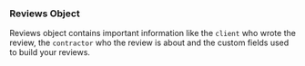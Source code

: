 ### Reviews Object

Reviews object contains important information like the `client` who wrote the review, the 
`contractor` who the review is about and the custom fields used to build your reviews.

